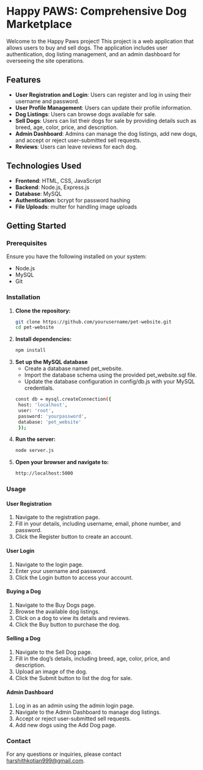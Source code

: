 # Happy PAWS: Comprehensive Dog Marketplace

Welcome to the Happy Paws project! This project is a web application that allows users to buy and sell dogs. The application includes user authentication, dog listing management, and an admin dashboard for overseeing the site operations.

## Features

- **User Registration and Login**: Users can register and log in using their username and password.
- **User Profile Management**: Users can update their profile information.
- **Dog Listings**: Users can browse dogs available for sale.
- **Sell Dogs**: Users can list their dogs for sale by providing details such as breed, age, color, price, and description.
- **Admin Dashboard**: Admins can manage the dog listings, add new dogs, and accept or reject user-submitted sell requests.
- **Reviews**: Users can leave reviews for each dog.

## Technologies Used

- **Frontend**: HTML, CSS, JavaScript
- **Backend**: Node.js, Express.js
- **Database**: MySQL
- **Authentication**: bcrypt for password hashing
- **File Uploads**: multer for handling image uploads

## Getting Started

### Prerequisites

Ensure you have the following installed on your system:

- Node.js
- MySQL
- Git

### Installation

1. **Clone the repository:**
   ```bash
   git clone https://github.com/yourusername/pet-website.git
   cd pet-website

2. **Install dependencies:**
   ```bash
   npm install

3. **Set up the MySQL database**
   * Create a database named pet_website.
   * Import the database schema using the provided pet_website.sql file.
   * Update the database configuration in config/db.js with your MySQL credentials.
   ```bash
   const db = mysql.createConnection({
    host: 'localhost',
    user: 'root',
    password: 'yourpassword',
    database: 'pet_website'
    });

4. **Run the server:**
   ```bash
   node server.js

5. **Open your browser and navigate to:**
   ```bash
   http://localhost:5000


### Usage

#### User Registration

1. Navigate to the registration page.
2. Fill in your details, including username, email, phone number, and password.
3. Click the Register button to create an account.

#### User Login

1. Navigate to the login page.
2. Enter your username and password.
3. Click the Login button to access your account.

#### Buying a Dog

1. Navigate to the Buy Dogs page.
2. Browse the available dog listings.
3. Click on a dog to view its details and reviews.
4. Click the Buy button to purchase the dog.

#### Selling a Dog

1. Navigate to the Sell Dog page.
2. Fill in the dog’s details, including breed, age, color, price, and description.
3. Upload an image of the dog.
4. Click the Submit button to list the dog for sale.

#### Admin Dashboard

1. Log in as an admin using the admin login page.
2. Navigate to the Admin Dashboard to manage dog listings.
3. Accept or reject user-submitted sell requests.
4. Add new dogs using the Add Dog page.

### Contact

For any questions or inquiries, please contact [harshithkotian999@gmail.com](mailto:harshithkotian999@gmail.com).
   

   




